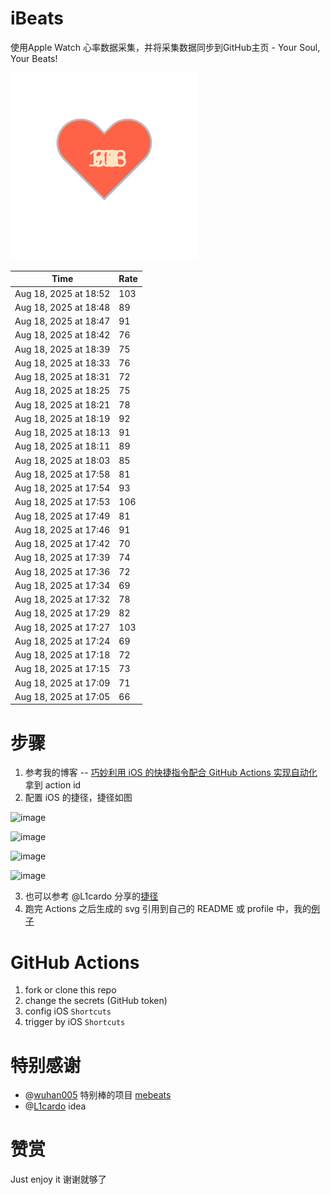 # iBeats
使用Apple Watch 心率数据采集，并将采集数据同步到GitHub主页 - Your Soul, Your Beats!

![](./files/heart.svg)

<!--START_SECTION:my_heart_rate-->
| Time | Rate | 
 | ---- | ---- | 
| Aug 18, 2025 at 18:52 | 103 |
| Aug 18, 2025 at 18:48 | 89 |
| Aug 18, 2025 at 18:47 | 91 |
| Aug 18, 2025 at 18:42 | 76 |
| Aug 18, 2025 at 18:39 | 75 |
| Aug 18, 2025 at 18:33 | 76 |
| Aug 18, 2025 at 18:31 | 72 |
| Aug 18, 2025 at 18:25 | 75 |
| Aug 18, 2025 at 18:21 | 78 |
| Aug 18, 2025 at 18:19 | 92 |
| Aug 18, 2025 at 18:13 | 91 |
| Aug 18, 2025 at 18:11 | 89 |
| Aug 18, 2025 at 18:03 | 85 |
| Aug 18, 2025 at 17:58 | 81 |
| Aug 18, 2025 at 17:54 | 93 |
| Aug 18, 2025 at 17:53 | 106 |
| Aug 18, 2025 at 17:49 | 81 |
| Aug 18, 2025 at 17:46 | 91 |
| Aug 18, 2025 at 17:42 | 70 |
| Aug 18, 2025 at 17:39 | 74 |
| Aug 18, 2025 at 17:36 | 72 |
| Aug 18, 2025 at 17:34 | 69 |
| Aug 18, 2025 at 17:32 | 78 |
| Aug 18, 2025 at 17:29 | 82 |
| Aug 18, 2025 at 17:27 | 103 |
| Aug 18, 2025 at 17:24 | 69 |
| Aug 18, 2025 at 17:18 | 72 |
| Aug 18, 2025 at 17:15 | 73 |
| Aug 18, 2025 at 17:09 | 71 |
| Aug 18, 2025 at 17:05 | 66 |

<!--END_SECTION:my_heart_rate-->

# 步骤
1. 参考我的博客 -- [巧妙利用 iOS 的快捷指令配合 GitHub Actions 实现自动化](https://github.com/yihong0618/gitblog/issues/198) 拿到 action id
2. 配置 iOS 的捷径，捷径如图

![image](https://user-images.githubusercontent.com/15976103/122154218-0db0b480-ce97-11eb-93bb-5aec07c558dc.png)

![image](https://user-images.githubusercontent.com/15976103/122154236-186b4980-ce97-11eb-8e4b-70551a0391ae.png)

![image](https://user-images.githubusercontent.com/15976103/122154268-2d47dd00-ce97-11eb-902e-3acf292265a9.png)

![image](https://user-images.githubusercontent.com/15976103/122174055-fa144680-ceb4-11eb-9be2-3eb83cd516f7.png)

3. 也可以参考 @L1cardo 分享的[捷径](https://www.icloud.com/shortcuts/6ab6047b459c41ad822ad6b94b1c03d4)
4. 跑完 Actions 之后生成的 svg 引用到自己的 README 或 profile 中，我的[例子](https://github.com/yihong0618) 

# GitHub Actions

1. fork or clone this repo
2. change the secrets (GitHub token)
3. config iOS `Shortcuts` 
4. trigger by iOS `Shortcuts`

# 特别感谢
- @[wuhan005](https://github.com/wuhan005) 特别棒的项目 [mebeats](https://github.com/wuhan005/mebeats)
- @[L1cardo](https://github.com/L1cardo) idea

# 赞赏
Just enjoy it
谢谢就够了

